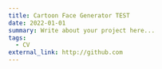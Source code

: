 ```yaml
---
title: Cartoon Face Generator TEST
date: 2022-01-01
summary: Write about your project here...
tags:
  - CV
external_link: http://github.com
---
```

